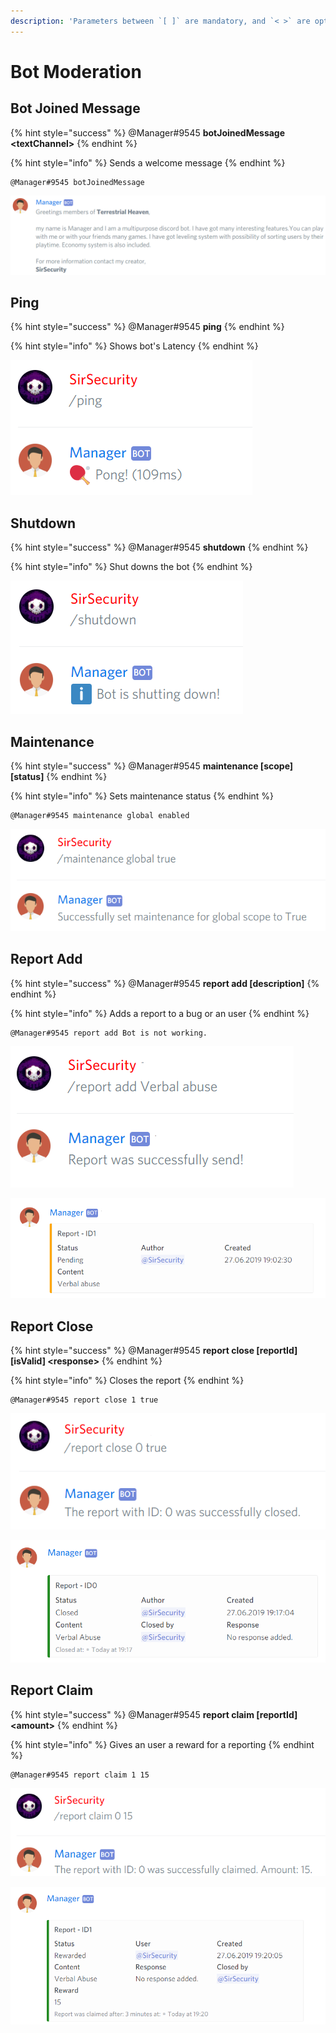 ```yaml
---
description: 'Parameters between `[ ]` are mandatory, and `< >` are optional.'
---
```


# Bot Moderation

## Bot Joined Message

{% hint style="success" %}
@Manager\#9545 **botJoinedMessage &lt;textChannel&gt;**
{% endhint %}

{% hint style="info" %}
Sends a welcome message
{% endhint %}

```text
@Manager#9545 botJoinedMessage
```

![](../.gitbook/assets/botjoinedmessage.PNG)

## Ping

{% hint style="success" %}
@Manager\#9545 **ping**
{% endhint %}

{% hint style="info" %}
Shows bot's Latency
{% endhint %}

![](../.gitbook/assets/ping.PNG)

## Shutdown

{% hint style="success" %}
@Manager\#9545 **shutdown**
{% endhint %}

{% hint style="info" %}
Shut downs the bot
{% endhint %}

![](../.gitbook/assets/shutdown.PNG)

## Maintenance

{% hint style="success" %}
@Manager\#9545 **maintenance \[scope\] \[status\]**
{% endhint %}

{% hint style="info" %}
Sets maintenance status
{% endhint %}

```text
@Manager#9545 maintenance global enabled
```

![](../.gitbook/assets/maintenance.PNG)

## Report Add

{% hint style="success" %}
@Manager\#9545 **report add \[description\]**
{% endhint %}

{% hint style="info" %}
Adds a report to a bug or an user
{% endhint %}

```text
@Manager#9545 report add Bot is not working.
```

![](../.gitbook/assets/reportadded.PNG)

![](../.gitbook/assets/reportaddedembed.PNG)

## Report Close

{% hint style="success" %}
@Manager\#9545 **report close \[reportId\] \[isValid\] &lt;response&gt;**
{% endhint %}

{% hint style="info" %}
Closes the report
{% endhint %}

```text
@Manager#9545 report close 1 true
```

![](../.gitbook/assets/reportclosed.PNG)

![](../.gitbook/assets/reportclosedembed.PNG)

## Report Claim

{% hint style="success" %}
@Manager\#9545 **report claim \[reportId\] &lt;amount&gt;**
{% endhint %}

{% hint style="info" %}
Gives an user a reward for a reporting
{% endhint %}

```text
@Manager#9545 report claim 1 15
```

![](../.gitbook/assets/reportclaimed.PNG)

![](../.gitbook/assets/reportclaimedembed.PNG)

